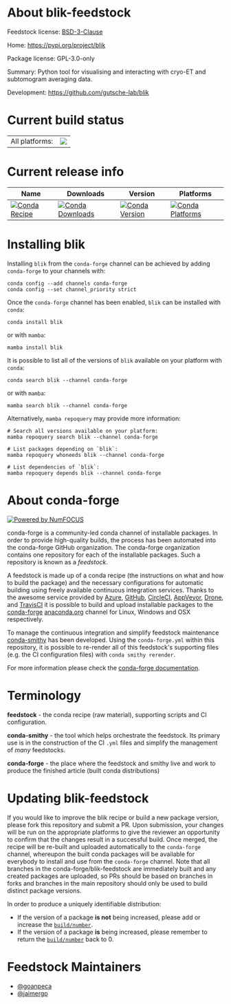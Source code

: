 About blik-feedstock
====================

Feedstock license: [BSD-3-Clause](https://github.com/conda-forge/blik-feedstock/blob/main/LICENSE.txt)

Home: https://pypi.org/project/blik

Package license: GPL-3.0-only

Summary: Python tool for visualising and interacting with cryo-ET and subtomogram averaging data.

Development: https://github.com/gutsche-lab/blik

Current build status
====================


<table><tr><td>All platforms:</td>
    <td>
      <a href="https://dev.azure.com/conda-forge/feedstock-builds/_build/latest?definitionId=16662&branchName=main">
        <img src="https://dev.azure.com/conda-forge/feedstock-builds/_apis/build/status/blik-feedstock?branchName=main">
      </a>
    </td>
  </tr>
</table>

Current release info
====================

| Name | Downloads | Version | Platforms |
| --- | --- | --- | --- |
| [![Conda Recipe](https://img.shields.io/badge/recipe-blik-green.svg)](https://anaconda.org/conda-forge/blik) | [![Conda Downloads](https://img.shields.io/conda/dn/conda-forge/blik.svg)](https://anaconda.org/conda-forge/blik) | [![Conda Version](https://img.shields.io/conda/vn/conda-forge/blik.svg)](https://anaconda.org/conda-forge/blik) | [![Conda Platforms](https://img.shields.io/conda/pn/conda-forge/blik.svg)](https://anaconda.org/conda-forge/blik) |

Installing blik
===============

Installing `blik` from the `conda-forge` channel can be achieved by adding `conda-forge` to your channels with:

```
conda config --add channels conda-forge
conda config --set channel_priority strict
```

Once the `conda-forge` channel has been enabled, `blik` can be installed with `conda`:

```
conda install blik
```

or with `mamba`:

```
mamba install blik
```

It is possible to list all of the versions of `blik` available on your platform with `conda`:

```
conda search blik --channel conda-forge
```

or with `mamba`:

```
mamba search blik --channel conda-forge
```

Alternatively, `mamba repoquery` may provide more information:

```
# Search all versions available on your platform:
mamba repoquery search blik --channel conda-forge

# List packages depending on `blik`:
mamba repoquery whoneeds blik --channel conda-forge

# List dependencies of `blik`:
mamba repoquery depends blik --channel conda-forge
```


About conda-forge
=================

[![Powered by
NumFOCUS](https://img.shields.io/badge/powered%20by-NumFOCUS-orange.svg?style=flat&colorA=E1523D&colorB=007D8A)](https://numfocus.org)

conda-forge is a community-led conda channel of installable packages.
In order to provide high-quality builds, the process has been automated into the
conda-forge GitHub organization. The conda-forge organization contains one repository
for each of the installable packages. Such a repository is known as a *feedstock*.

A feedstock is made up of a conda recipe (the instructions on what and how to build
the package) and the necessary configurations for automatic building using freely
available continuous integration services. Thanks to the awesome service provided by
[Azure](https://azure.microsoft.com/en-us/services/devops/), [GitHub](https://github.com/),
[CircleCI](https://circleci.com/), [AppVeyor](https://www.appveyor.com/),
[Drone](https://cloud.drone.io/welcome), and [TravisCI](https://travis-ci.com/)
it is possible to build and upload installable packages to the
[conda-forge](https://anaconda.org/conda-forge) [anaconda.org](https://anaconda.org/)
channel for Linux, Windows and OSX respectively.

To manage the continuous integration and simplify feedstock maintenance
[conda-smithy](https://github.com/conda-forge/conda-smithy) has been developed.
Using the ``conda-forge.yml`` within this repository, it is possible to re-render all of
this feedstock's supporting files (e.g. the CI configuration files) with ``conda smithy rerender``.

For more information please check the [conda-forge documentation](https://conda-forge.org/docs/).

Terminology
===========

**feedstock** - the conda recipe (raw material), supporting scripts and CI configuration.

**conda-smithy** - the tool which helps orchestrate the feedstock.
                   Its primary use is in the construction of the CI ``.yml`` files
                   and simplify the management of *many* feedstocks.

**conda-forge** - the place where the feedstock and smithy live and work to
                  produce the finished article (built conda distributions)


Updating blik-feedstock
=======================

If you would like to improve the blik recipe or build a new
package version, please fork this repository and submit a PR. Upon submission,
your changes will be run on the appropriate platforms to give the reviewer an
opportunity to confirm that the changes result in a successful build. Once
merged, the recipe will be re-built and uploaded automatically to the
`conda-forge` channel, whereupon the built conda packages will be available for
everybody to install and use from the `conda-forge` channel.
Note that all branches in the conda-forge/blik-feedstock are
immediately built and any created packages are uploaded, so PRs should be based
on branches in forks and branches in the main repository should only be used to
build distinct package versions.

In order to produce a uniquely identifiable distribution:
 * If the version of a package **is not** being increased, please add or increase
   the [``build/number``](https://docs.conda.io/projects/conda-build/en/latest/resources/define-metadata.html#build-number-and-string).
 * If the version of a package **is** being increased, please remember to return
   the [``build/number``](https://docs.conda.io/projects/conda-build/en/latest/resources/define-metadata.html#build-number-and-string)
   back to 0.

Feedstock Maintainers
=====================

* [@goanpeca](https://github.com/goanpeca/)
* [@jaimergp](https://github.com/jaimergp/)

